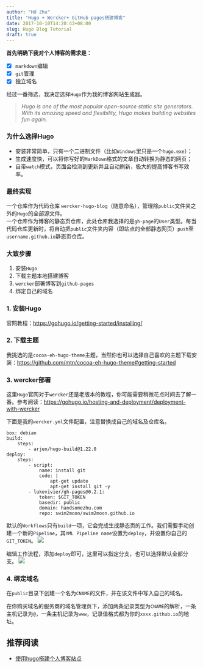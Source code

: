 ```yaml
---
author: "Hd Zhu"
title: "Hugo + Wercker+ GitHub pages搭建博客"
date: 2017-10-10T14:20:43+08:00
slug: Hugo Blog Tutorial
draft: true
---
```

**首先明确下我对个人博客的需求是：**  

- [x] `markdown`编辑
- [x] `git`管理  
- [x] 独立域名

经过一番筛选，我决定选择`Hugo`作为我的博客网站生成器。
 
> *Hugo is one of the most popular open-source static site generators. With its amazing speed and flexibility, Hugo makes building websites fun again.*

### 为什么选择Hugo
- 安装非常简单，只有一个二进制文件（比如`Windows`里只是一个`hugo.exe`）；
- 生成速度快，可以将你写好的`MarkDown`格式的文章自动转换为静态的网页；
- 自带`watch`模式，页面会检测到更新并且自动刷新，极大的提高博客书写效率。

### 最终实现  

一个仓库作为代码仓库 `wercker-hugo-blog`（随意命名），管理除`public`文件夹之外的`Hugo`的全部源文件。  
一个仓库作为博客的静态页仓库，此处仓库我选择的是`gh-page`的`User`类型。每当代码仓库更新时，将自动把`public`文件夹内容（即站点的全部静态网页）`push`至`username.github.io`静态页仓库。

### 大致步骤
1. 安装`Hugo`  
2. 下载主题本地搭建博客  
3. `wercker`部署博客到`github-pages`  
4. 绑定自己的域名  

### 1. 安装Hugo
官网教程：https://gohugo.io/getting-started/installing/
### 2. 下载主题
我挑选的是`cocoa-eh-hugo-theme`主题，当然你也可以选择自己喜欢的主题下载安装：https://github.com/mtn/cocoa-eh-hugo-theme#getting-started
### 3. wercker部署
这里`Hugo`官网对于`wercker`还是老版本的教程，你可能需要稍微花点时间去了解一番。参考阅读：https://gohugo.io/hosting-and-deployment/deployment-with-wercker

下面是我的`wercker.yml`文件配置，注意替换成自己的域名及仓库名。
```
box: debian
build:
    steps:
        - arjen/hugo-build@1.22.0
deploy:
    steps:
        - script:
            name: install git
            code: |
                apt-get update
                apt-get install git -y
        - lukevivier/gh-pages@0.2.1:
            token: $GIT_TOKEN
            basedir: public
            domain: handsomezhu.com
            repo: swim2moon/swim2moon.github.io

```
默认的`Workflows`只有`build`一项，它会完成生成静态页的工作。我们需要手动创建一个新的`Pipeline`，其`YML Pipeline name`设置为`deploy`，并设置你自己的`GIT_TOKEN`。
![](/img/deploy.png)

编辑工作流程，添加`deploy`即可，这里可以指定分支，也可以选择默认全部分支。
![](/img/workflow.png)

### 4. 绑定域名 
在`public`目录下创建一个名为`CNAME`的文件，并在该文件中写入自己的域名。    

在你购买域名的服务商的域名管理页下，添加两条记录类型为`CNAME`的解析，一条主机记录为`@`，一条主机记录为`www`，记录值格式都为你的`xxxx.github.io`的地址。




## 推荐阅读
- [使用hugo搭建个人博客站点](https://blog.coderzh.com/2015/08/29/hugo/)
